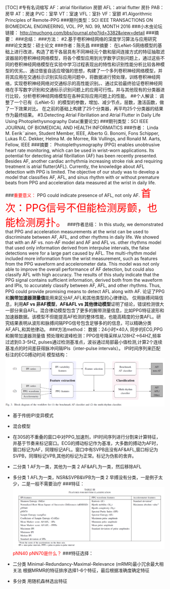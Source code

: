 [TOC]
#专有名词缩写
AF：atrial fibrillation  房颤
AFL：atrial flutter  房扑
PAB：房早
AT：房速
PVC：室早
VT：室速
VFL：室扑
VF：室颤
#1.Algorithmic Principles of Remote-PPG
###期刊类型：SCI
IEEE TRANSACTIONS ON BIOMEDICAL ENGINEERING, VOL. PP, NO. 99, MONTH 2016
###小木虫论坛链接：
http://muchong.com/bbs/journal.php?jid=3382&view=detail
###摘要：
###总结：
###方法：
#2.基于卷积神经网络的深度学习算法与应用研究
###论文类型：硕士论文
###作者：陈先昌
###摘要：
在LeNet-5网络模型的基础上进行改进，构造了若干各层具有不同神经元个数和层间连接方式的特征抽取滤波器层的卷积神经网络模型，将各个模型应用到光学数字识别问题上，通过这些不同的卷积神经网络模型在实验中学习过程表现出的特性和识别性能分析比较各种模型的优劣。、通过借鉴自适应增强的思想，构建了一个多列卷积神经网络模型，并将其应用在交通标示识别实际应用问题中，将数据进行预处理，训练卷积神经网络，实现卷积神经网络对交通标示的高性能识别。、通过实验最终验证卷积神经网络在手写数字识别和交通标示识别问题上的应用可行性。并与其他现有的分类器进行比较，分析卷积神经网络模型在各种实际应用问题上的性能。
##个人解读：
调整了一个已有（LeNet-5）的模型的参数，增加、减少节点，层数，激活函数，做了一下效果对比。
在之前的基础上构建了25个分类器，再平均25个分类器的结果作为最终结果。
#3.Detecting Atrial Fibrillation and Atrial Flutter in Daily Life Using Photoplethysmography Data(重要论文)
###期刊类型：SCI
IEEE JOURNAL OF BIOMEDICAL AND HEALTH INFORMATICS
###作者：
Linda M. Eerik¨ainen, Student Member, IEEE, Alberto G. Bonomi, Fons Schipper, Lukas R.C. Dekker,
Helma M. de Morree, Rik Vullings, and Ronald M. Aarts, Fellow, IEEE
###摘要：
Photoplethysmography (PPG) enables unobtrusive heart rate monitoring, which can be used in wrist-worn applications. Its potential for detecting atrial fibrillation (AF) has been recently presented. Besides AF, another cardiac arrhythmia increasing stroke risk and requiring treatment is atrial flutter(AFL). Currently, the knowledge about AFL detection with PPG is limited. The objective of our study was to develop a model that classifies AF, AFL, and sinus rhythm with or without premature beats from PPG and acceleration data measured at the wrist in daily life.
###<font color='red'>重要意义：</font>
PPG could indicate presence of AFL, not only AF.
<font color='red' size='6'>首次：PPG信号不但能检测房颤，也能检测房扑。</font>
###作者总结：
In this study, we demonstrated that PPG and acceleration
measurements at the wrist can be used to discriminate between
AF, AFL, and other rhythms in daily life. We showed that
with an AF vs. non-AF model and AF and AFL vs. other
rhythms model that used only information derived from interpulse
intervals, the false detections were for a large part caused
by AFL. The multi-rhythm model included more information
from the wrist measurement, such as features from the PPG
waveform and accelerometer data. This model was not only
able to improve the overall performance of AF detection, but
could also classify AFL with high accuracy. The results of
this study indicate that the PPG signal contains sufficient
information, derived both from the waveform and IPIs, to
accurately classify between AF, AFL, and other rhythms. Thus,
PPG could provide promising means to detect AFL along with
AF.
论证了PPG和**腕带加速器测量值**能用来区分AF,AFL和其他类型的心律律动。
仅用脉搏间隔信息，利用**AF vs 非AF模型**，**AF&AFL vs 其他律动模型**证明了结论，错误检测很大一部分来自AFL。混合律动模型包含了更多的腕带测量信息，比如PPG特征波形和加速器数据。该模型不但能提高AF检测的整体性能，也能高精度的分类AFL。研究结果表明从波形和脉搏间隔PPG信号包含足够多的的信息，可以精确分类AF,AFL,和其他律动。
###方法method：
数据：24小时×40人 同步的ECG,PPG和腕带加速器测量值
预处理和波峰检测：PPG信号降采样从128HZ->64HZ,频率过滤到0.3-5HZ,
pulses通过检测基准点，波谷通过局部最小值检测,计算2个连续基准点的时间差获得脉冲间隔IPIs（inter-pulse intervals）。
IPI时间序列来匹配标注的ECG搏动时间
模型结构：
![](/images/模型1.png)

+ 基于传统IPI变异模式
+ 混合模型
+ 在30S的不重叠的窗口中对PPG,加速剂，IPI时间序列进行分割来计算特征，并基于节奏来标记窗口。ECG的搏动标记作为基准，大多数的搏动为AF时，窗口标记为AF，同理标记AFL。窗口中有SVPB且没有AF&AFL,窗口标记为SVPB，同理标记VPB,其他的标记为正常。标记为伪影的舍弃。
+ 二分类
    1 AF为一类，其他为一类
    2 AF&AFL为一类，然后移除AFL
+ 多分类
    1 AFL为一类，NSR&SVPB&VPB为一类
    2 早搏没有分类，一是例子太少，二是一般不需要治疗
###特征：
![](/images/特征.png)
<font color='red'>pNN40 pNN70是什么？</font>
###特征选择：
+ 二分类
Minimal-Redundancy-Maximal-Relevance (mRMR)最小冗余最大相关法
根据MRMR的特征排序选择1-6个特征，最后根据准确度确定特征

+ 多分类
用随机森林选出特征